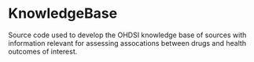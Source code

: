 KnowledgeBase
=============

Source code used to develop the OHDSI knowledge base of sources with information relevant for assessing assocations between drugs and health outcomes of interest.
